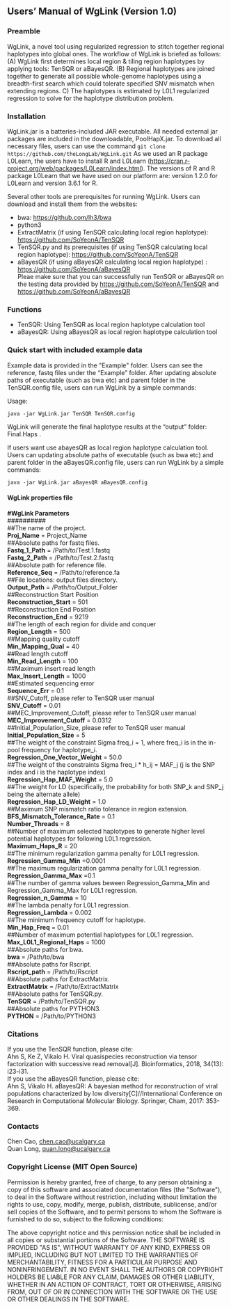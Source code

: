 ## Users’ Manual of WgLink (Version 1.0)
### Preamble
WgLink, a novel tool using regularized regression to stitch together regional haplotypes into global ones. The workflow of WgLink is briefed as follows: (A) WgLink first determines local region & tiling region haplotypes by applying tools: TenSQR or aBayesQR. (B) Regional haplotypes are joined together to generate all possible whole-genome haplotypes using a breadth-first search which could tolerate specified SNV mismatch when extending regions. C) The haplotypes is estimated by L0L1 regularized regression to solve for the haplotype distribution problem.

### Installation
WgLink.jar is a batteries-included JAR executable. All needed external jar packages are included in the downloadable, PoolHapX.jar. To download all necessary files, users can use the command 
`git clone https://github.com/theLongLab/WgLink.git`
As we used an R package L0Learn, the users have to install R and L0Learn (https://cran.r-project.org/web/packages/L0Learn/index.html). The versions of R and R package L0Learn that we have used on our platform are: version 1.2.0 for L0Learn and version 3.6.1 for R. 

Several other tools are prerequisites for running WgLink. Users can download and install them from the websites:
* bwa: https://github.com/lh3/bwa
* python3
* ExtractMatrix (if using TenSQR calculating local region haplotype): https://github.com/SoYeonA/TenSQR
* TenSQR.py and its prerequisites (if using TenSQR calculating local region haplotype): https://github.com/SoYeonA/TenSQR
* aBayesQR (if using aBayesQR calculating local region haplotype) : https://github.com/SoYeonA/aBayesQR <br>
Pleae make sure that you can successfully run TenSQR or aBayesQR on the testing data provided by  https://github.com/SoYeonA/TenSQR and https://github.com/SoYeonA/aBayesQR <br>

### Functions
* TenSQR: Using TenSQR as local region haplotype calculation tool
* aBayesQR: Using aBayesQR as local region haplotype calculation tool


### Quick start with included example data

Example data is provided in the "Example" folder. Users can see the reference, fastq files under the “Example” folder. After updating absolute paths of executable (such as bwa etc) and parent folder in the TenSQR.config file, users can run WgLink by a simple commands:

Usage:

`java -jar WgLink.jar TenSQR TenSQR.config`

WgLink will generate the final haplotype results at the “output” folder: Final.Haps .

If users want use abayesQR as local region haplotype calculation tool. Users can updating absolute paths of executable (such as bwa etc) and parent folder in the aBayesQR.config file, users can run WgLink by a simple commands:

`java -jar WgLink.jar aBayesQR aBayesQR.config`

#### WgLink properties file
**#WgLink Parameters**<br>
##########<br>
##The name of the project.<br>
**Proj_Name** = Project_Name<br> 
##Absolute paths for fastq files.<br> 
**Fastq_1_Path** = /Path/to/Test.1.fastq<br> 
**Fastq_2_Path** = /Path/to/Test.2.fastq<br> 
##Absolute path for reference file.<br> 
**Reference_Seq** = /Path/to/reference.fa<br> 
##File locations: output files directory.<br> 
**Output_Path** = /Path/to/Output_Folder<br> 
##Reconstruction Start Position<br> 
**Reconstruction_Start** = 501 <br> 
##Reconstruction End Position<br> 
**Reconstruction_End** = 9219 <br> 
##The length of each region for divide and conquer<br> 
**Region_Length** = 500 <br> 
##Mapping quality cutoff<br> 
**Min_Mapping_Qual** = 40<br> 
##Read length cutoff<br> 
**Min_Read_Length** = 100 <br> 
##Maximum insert read length<br> 
**Max_Insert_Length** = 1000 <br> 
##Estimated sequencing error<br> 
**Sequence_Err** = 0.1<br> 
##SNV_Cutoff, please refer to TenSQR user manual<br> 
**SNV_Cutoff** = 0.01<br> 
##MEC_Improvement_Cutoff, please refer to TenSQR user manual<br> 
**MEC_Improvement_Cutoff** = 0.0312 <br> 
##Initial_Population_Size, please refer to TenSQR user manual<br> 
**Initial_Population_Size** = 5 <br> 
##The weight of the constraint Sigma freq_i = 1, where freq_i is in the in-pool frequency for haplotype_i.<br> 
**Regression_One_Vector_Weight** = 50.0 <br> 
##The weight of the constraints Sigma freq_i * h_ij = MAF_j (j is the SNP index and i is the haplotype index)<br> 
**Regression_Hap_MAF_Weight** = 5.0  <br> 
##The weight for LD (specifically, the probability for both SNP_k and SNP_j being the alternate allele)<br> 
**Regression_Hap_LD_Weight** = 1.0  <br> 
##Maximum SNP mismatch ratio tolerance in region extension.<br> 
**BFS_Mismatch_Tolerance_Rate** = 0.1<br> 
**Number_Threads** = 8 <br> 
##Number of maximum selected haplotypes to generate higher level potential haplotypes for following L0L1 regression.<br> 
**Maximum_Haps_R** = 20 <br> 
##The minimum regularization gamma penalty for L0L1 regression.<br> 
**Regression_Gamma_Min** =0.0001 <br> 
##The maximum regularization gamma penalty for L0L1 regression.<br> 
**Regression_Gamma_Max** =0.1 <br> 
##The number of gamma values beween Regression_Gamma_Min and Regression_Gamma_Max for L0L1 regression.<br> 
**Regression_n_Gamma** = 10 <br> 
##The lambda penalty for L0L1 regression.<br> 
**Regression_Lambda** = 0.002<br> 
##The minimum frequency cutoff for haplotype. <br> 
**Min_Hap_Freq** = 0.01 <br> 
##Number of maximum potential haplotypes for L0L1 regression.<br> 
**Max_L0L1_Regional_Haps** = 1000 <br> 
##Absolute paths for bwa.<br> 
**bwa** = /Path/to/bwa<br> 
##Absolute paths for Rscript.<br> 
**Rscript_path** = /Path/to/Rscript <br> 
##Absolute paths for ExtractMatrix.<br> 
**ExtractMatrix** = /Path/to/ExtractMatrix<br> 
##Absolute paths for TenSQR.py.<br> 
**TenSQR** = /Path/to/TenSQR.py<br> 
##Absolute paths for PYTHON3.<br> 
**PYTHON** = /Path/to/PYTHON3<br> 


### Citations
If you use the TenSQR function, please cite:<br>
Ahn S, Ke Z, Vikalo H. Viral quasispecies reconstruction via tensor factorization with successive read removal[J]. Bioinformatics, 2018, 34(13): i23-i31.<br>
If you use the aBayesQR function, please cite:<br>
Ahn S, Vikalo H. aBayesQR: A bayesian method for reconstruction of viral populations characterized by low diversity[C]//International Conference on Research in Computational Molecular Biology. Springer, Cham, 2017: 353-369. <br>


### Contacts
Chen Cao, chen.cao@ucalgary.ca<br>
Quan Long, quan.long@ucalgary.ca<br>


### Copyright License (MIT Open Source)
Permission is hereby granted, free of charge, to any person obtaining a copy of this software and associated documentation files (the "Software"), to deal in the Software without restriction, including without limitation the rights to use, copy, modify, merge, publish, distribute, sublicense, and/or sell copies of the Software, and to permit persons to whom the Software is furnished to do so, subject to the following conditions:

The above copyright notice and this permission notice shall be included in all copies or substantial portions of the Software. THE SOFTWARE IS PROVIDED "AS IS", WITHOUT WARRANTY OF ANY KIND, EXPRESS OR IMPLIED, INCLUDING BUT
NOT LIMITED TO THE WARRANTIES OF MERCHANTABILITY, FITNESS FOR A PARTICULAR PURPOSE AND NONINFRINGEMENT. IN NO EVENT SHALL THE
AUTHORS OR COPYRIGHT HOLDERS BE LIABLE FOR ANY CLAIM, DAMAGES OR OTHER LIABILITY, WHETHER IN AN ACTION OF CONTRACT, TORT OR
OTHERWISE, ARISING FROM, OUT OF OR IN CONNECTION WITH THE SOFTWARE OR THE USE OR OTHER DEALINGS IN THE SOFTWARE.








